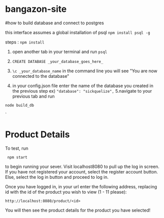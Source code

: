 # bangazon-site

#how to build database and connect to postgres

this interface assumes a global installation of psql 
`npm install psql -g`

steps :
`npm install`

1. open another tab in your terminal and run `psql` 
2. `CREATE DATABASE _your_database_goes_here_`
3. `\c _your_database_name`
in the command line you will see "You are now connected to the database"

4. in your config.json file enter the name of the database you created in the previous step
ex)
`"database": "sickquelize",`
5.navigate to your previous tab and run 

`node build_db`


`
# Product Details

To test, run 

```
 npm start
```
to begin running your sever.  Visit localhost8080 to pull up the log in screen. If you have not registered your account, select the register account button. Else, select the log in button and proceed to log in.

Once you have logged in, in your url enter the following address, replacing id with the id of the product you wish to view (1 - 11 please):

```
http://localhost:8080/product/<id>
```

You will then see the product details for the product you have selected!